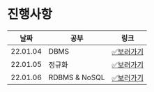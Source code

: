 # 진행사항

|날짜|공부|링크|
|------|---|---|
|22.01.04|DBMS|[✅보러가기](22.01.04.md)|
|22.01.05|정규화|[✅보러가기](22.01.05.md)|
|22.01.06|RDBMS & NoSQL|[✅보러가기](22.01.06.md)|
